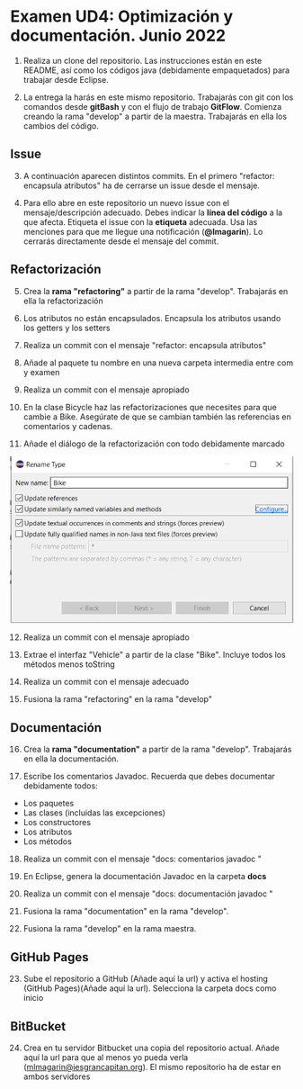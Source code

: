 # Examen UD4: Optimización y documentación. Junio 2022
1.  Realiza un clone del repositorio. Las instrucciones están en este README, así como los códigos java (debidamente empaquetados) para trabajar desde Eclipse.  
   
2.  La entrega la harás en este mismo repositorio. Trabajarás con git con los comandos desde **gitBash** y con el flujo de trabajo **GitFlow**. Comienza creando la rama "develop" a partir de la maestra. Trabajarás en ella los cambios del código.


## Issue
3. A continuación aparecen distintos commits. En el primero  "refactor: encapsula atributos" ha de cerrarse un issue desde el mensaje. 


4. Para ello abre en este repositorio un nuevo issue con el mensaje/descripción adecuado. Debes indicar la **línea del código** a la que afecta. Etiqueta el issue con la **etiqueta** adecuada. Usa las menciones para que me llegue una notificación (**@lmagarin**). Lo cerrarás directamente desde el mensaje del commit.

## Refactorización
5. Crea la **rama "refactoring"** a partir de la rama "develop". Trabajarás en ella la refactorización
   
6. Los atributos no están encapsulados. Encapsula los atributos usando los getters y los setters
   
7. Realiza un commit con el mensaje "refactor: encapsula atributos" 

8. Añade al paquete tu nombre en una nueva carpeta intermedia entre com y examen

9.  Realiza un commit con el mensaje apropiado

10. En la clase Bicycle haz las refactorizaciones que necesites para que cambie a Bike. Asegúrate de que se cambian también las referencias en comentarios y cadenas.

11. Añade el diálogo de la refactorización con todo debidamente marcado

![img1](img1.PNG)

12. Realiza un commit con el mensaje apropiado

13. Extrae el interfaz "Vehicle" a partir de la clase "Bike". Incluye todos los métodos menos toString

14. Realiza un commit con el mensaje adecuado


15. Fusiona la rama "refactoring" en la rama "develop" 

## Documentación
16. Crea la **rama "documentation"** a partir de la rama "develop". Trabajarás en ella la documentación.

17. Escribe los comentarios Javadoc. Recuerda que debes documentar debidamente todos:

- Los paquetes 
- Las clases (incluidas las excepciones)
- Los constructores
- Los atributos
- Los métodos
 
18. Realiza un commit con el mensaje "docs: comentarios javadoc " 
19. En Eclipse, genera la documentación Javadoc en la carpeta **docs**

20. Realiza un commit con el mensaje "docs: documentación javadoc " 

21. Fusiona la rama "documentation" en la rama "develop". 

22. Fusiona la rama "develop" en la rama maestra. 

## GitHub Pages

23. Sube el repositorio a GitHub (Añade aquí la url) y activa el hosting (GitHub Pages)(Añade aquí la url). Selecciona la carpeta docs como inicio

## BitBucket

24. Crea en tu servidor Bitbucket una copia del repositorio actual. Añade aquí la url para que al menos yo pueda verla (mlmagarin@iesgrancapitan.org). El mismo repositorio ha de estar en ambos servidores 
